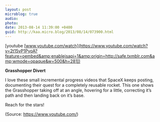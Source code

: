 ```yaml
---
layout: post
microblog: true
audio: 
photo: 
date: 2013-08-14 11:39:00 +0400
guid: http://kaa.micro.blog/2013/08/14/073900.html
---
```

[youtube [www.youtube.com/watch](https://www.youtube.com/watch?v=2t15vP1PyoA?feature=oembed&amp;enablejsapi=1&amp;origin=http://safe.txmblr.com&amp;wmode=opaque&w=500&h=281])
<p><strong>Grasshopper Divert</strong></p>

<p>I love these small incremental progress videos that SpaceX keeps posting, documenting their quest for a completely reusable rocket. This one shows the Grasshopper taking off at an angle, hovering for a little, correcting it&rsquo;s path and then landing back on it&rsquo;s base.</p>

<p>Reach for the stars!</p><div class="attribution">(<span>Source:</span> <a href="https://www.youtube.com/">https://www.youtube.com/</a>)</div>
